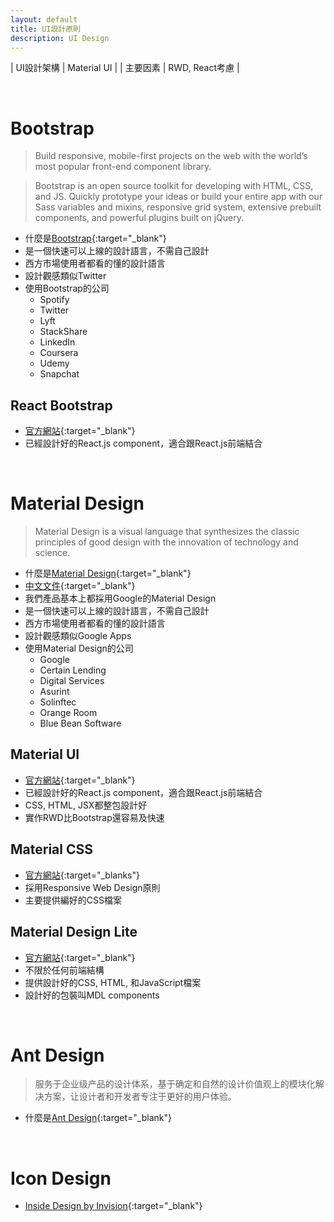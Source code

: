 ```yaml
---
layout: default
title: UI設計原則
description: UI Design
---
```


<a name="zh-tw"></a>

| UI設計架構 | Material UI |
| 主要因素 | RWD, React考慮 |

<br>

# Bootstrap

> Build responsive, mobile-first projects on the web with the world’s most popular front-end component library.

> Bootstrap is an open source toolkit for developing with HTML, CSS, and JS. Quickly prototype your ideas or build your entire app with our Sass variables and mixins, responsive grid system, extensive prebuilt components, and powerful plugins built on jQuery.

* 什麼是[Bootstrap](https://getbootstrap.com/){:target="_blank"}
* 是一個快速可以上線的設計語言，不需自己設計
* 西方市場使用者都看的懂的設計語言
* 設計觀感類似Twitter
* 使用Bootstrap的公司
	* Spotify
	* Twitter
	* Lyft
	* StackShare
	* LinkedIn
	* Coursera
	* Udemy
	* Snapchat

## React Bootstrap

* [官方網站](https://react-bootstrap.github.io/){:target="_blank"}
* 已經設計好的React.js component，適合跟React.js前端結合

<br>

# Material Design

> Material Design is a visual language that synthesizes the classic principles of good design with the innovation of technology and science.

* 什麼是[Material Design](https://material.io/design/introduction/#){:target="_blank"}
* [中文文件](https://wcc723.gitbooks.io/google_design_translate/){:target="_blank"}
* 我們產品基本上都採用Google的Material Design
* 是一個快速可以上線的設計語言，不需自己設計
* 西方市場使用者都看的懂的設計語言
* 設計觀感類似Google Apps
* 使用Material Design的公司
	* Google
	* Certain Lending
	* Digital Services
	* Asurint
	* Solinftec
	* Orange Room
	* Blue Bean Software

## Material UI

* [官方網站](https://material-ui.com/){:target="_blank"}
* 已經設計好的React.js component，適合跟React.js前端結合
* CSS, HTML, JSX都整包設計好
* 實作RWD比Bootstrap還容易及快速

## Material CSS

* [官方網站](https://materializecss.com/){:target="_blanks"}
* 採用Responsive Web Design原則
* 主要提供編好的CSS檔案

## Material Design Lite

* [官方網站](https://getmdl.io/index.html){:target="_blank"}
* 不限於任何前端結構
* 提供設計好的CSS, HTML, 和JavaScript檔案
* 設計好的包裝叫MDL components

<br>

# Ant Design

> 服务于企业级产品的设计体系，基于确定和自然的设计价值观上的模块化解决方案，让设计者和开发者专注于更好的用户体验。

* 什麼是[Ant Design](https://ant.design/index-cn){:target="_blank"}


<br>

# Icon Design

* [Inside Design by Invision](https://www.invisionapp.com/inside-design/design-resources/essentials-icon-pack/){:target="_blank"}

